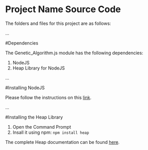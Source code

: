 # Project Name Source Code

The folders and files for this project are as follows:

...

#Dependencies

The Genetic_Algorithm.js module has the following dependencies:

1. NodeJS
2. Heap Library for NodeJS

...

#Installing NodeJS

Please follow the instructions on this [link](https://nodejs.org/en/).

...

#Installing the Heap Library

1. Open the Command Prompt
2. Insall it using npm: `npm install heap`

The complete Heap documentation can be found [here](https://www.npmjs.com/package/heap).
